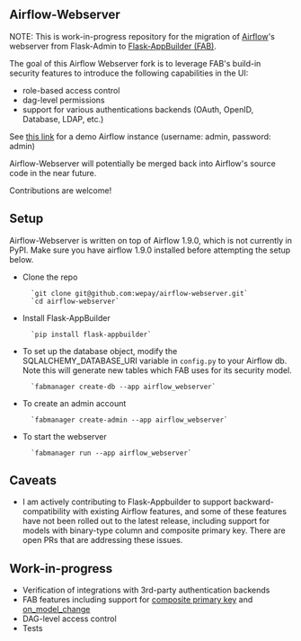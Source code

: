 Airflow-Webserver
--------------------------------------------------------------

NOTE: This is work-in-progress repository for the migration of [Airflow](https://github.com/apache/incubator-airflow)'s webserver from Flask-Admin to [Flask-AppBuilder (FAB)](https://github.com/dpgaspar/Flask-AppBuilder).

The goal of this Airflow Webserver fork is to leverage FAB's build-in security features to introduce the following capabilities in the UI:
- role-based access control
- dag-level permissions
- support for various authentications backends (OAuth, OpenID, Database, LDAP, etc.)

See [this link](http://104.209.38.171:8080) for a demo Airflow instance (username: admin, password: admin)

Airflow-Webserver will potentially be merged back into Airflow's source code in the near future.

Contributions are welcome!

Setup
--------------------------------------------------------------

Airflow-Webserver is written on top of Airflow 1.9.0, which is not currently in PyPI. Make sure you have airflow 1.9.0 installed before attempting the setup below.

- Clone the repo

        `git clone git@github.com:wepay/airflow-webserver.git`
        `cd airflow-webserver`

- Install Flask-AppBuilder

        `pip install flask-appbuilder`

- To set up the database object, modify the SQLALCHEMY_DATABASE_URI variable in `config.py` to your Airflow db.
  Note this will generate new tables which FAB uses for its security model.
  
        `fabmanager create-db --app airflow_webserver`

- To create an admin account

        `fabmanager create-admin --app airflow_webserver`

- To start the webserver

        `fabmanager run --app airflow_webserver`

Caveats
--------------------------------------------------------------

- I am actively contributing to Flask-Appbuilder to support backward-compatibility with existing Airflow features, and some of these features have not been rolled out to the latest release, including support for models with binary-type column and composite primary key. There are open PRs that are addressing these issues.

Work-in-progress
--------------------------------------------------------------

- Verification of integrations with 3rd-party authentication backends
- FAB features including support for [composite primary key](https://github.com/dpgaspar/Flask-AppBuilder/pull/639) and [on_model_change](https://github.com/dpgaspar/Flask-AppBuilder/pull/661)
- DAG-level access control
- Tests
